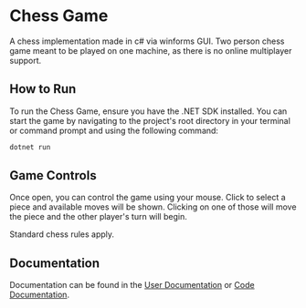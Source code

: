 # Chess Game

A chess implementation made in c# via winforms GUI.
Two person chess game meant to be played on one machine, as there is no online multiplayer support.

## How to Run

To run the Chess Game, ensure you have the .NET SDK installed. You can start the game by navigating to the project's root directory in your terminal or command prompt and using the following command:

```bash
dotnet run
```

## Game Controls

Once open, you can control the game using your mouse. Click to select a piece and available moves will be shown. Clicking on one of those will move the piece and the other player's turn will begin.

Standard chess rules apply.

## Documentation

Documentation can be found in the [User Documentation](Documentation/UserDocumentation.md) or [Code Documentation](Documentation/CodeDocumentation.md).
